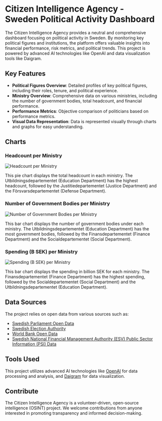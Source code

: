 # Citizen Intelligence Agency - Sweden Political Activity Dashboard

The Citizen Intelligence Agency provides a neutral and comprehensive dashboard focusing on political activity in Sweden. By monitoring key political figures and institutions, the platform offers valuable insights into financial performance, risk metrics, and political trends. This project is powered by advanced AI technologies like OpenAI and data visualization tools like Daigram.

## Key Features

- **Political Figures Overview**: Detailed profiles of key political figures, including their roles, tenure, and political experience. 
- **Ministry Overview**: Comprehensive data on various ministries, including the number of government bodies, total headcount, and financial performance. 
- **Performance Metrics**: Objective comparison of politicians based on performance metrics. 
- **Visual Data Representation**: Data is represented visually through charts and graphs for easy understanding. 

## Charts

### Headcount per Ministry

![Headcount per Ministry](https://daigr.am/c6e79c14.svg)

This pie chart displays the total headcount in each ministry. The Utbildningsdepartementet (Education Department) has the highest headcount, followed by the Justitiedepartementet (Justice Department) and the Försvarsdepartementet (Defense Department).

### Number of Government Bodies per Ministry

![Number of Government Bodies per Ministry](https://daigr.am/3531a579.svg)

This bar chart displays the number of government bodies under each ministry. The Utbildningsdepartementet (Education Department) has the most government bodies, followed by the Finansdepartementet (Finance Department) and the Socialdepartementet (Social Department).

### Spending (B SEK) per Ministry

![Spending (B SEK) per Ministry](https://daigr.am/9fd2c66c.svg)

This bar chart displays the spending in billion SEK for each ministry. The Finansdepartementet (Finance Department) has the highest spending, followed by the Socialdepartementet (Social Department) and the Utbildningsdepartementet (Education Department).

## Data Sources

The project relies on open data from various sources such as:

- [Swedish Parliament Open Data](https://data.riksdagen.se/)
- [Swedish Election Authority](https://www.val.se/)
- [World Bank Open Data](https://data.worldbank.org/)
- [Swedish National Financial Management Authority (ESV) Public Sector Information (PSI) Data](https://www.esv.se/)

## Tools Used

This project utilizes advanced AI technologies like [OpenAI](https://www.openai.com/) for data processing and analysis, and [Daigram](https://www.daigram.com/) for data visualization.

## Contribute

The Citizen Intelligence Agency is a volunteer-driven, open-source intelligence (OSINT) project. We welcome contributions from anyone interested in promoting transparency and informed decision-making. 

